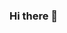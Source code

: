 ### Hi there 👋

<!--
**theluposki/theluposki** is a ✨ _special_ ✨ repository because its `README.md` (this file) appears on your GitHub profile.

[My Skills](https://skillicons.dev/icons?i=docker,node,js,html,css,vuejs,mongodb,postgres,mysql)](https://skillicons.dev)

Here are some ideas to get you started:

- 🔭 I’m currently working on ...
- 🌱 I’m currently learning ...
- 👯 I’m looking to collaborate on ...
- 🤔 I’m looking for help with ...
- 💬 Ask me about ...
- 📫 How to reach me: ...
- 😄 Pronouns: ...
- ⚡ Fun fact: ...
-->
